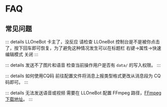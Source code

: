 # FAQ
## 常见问题
::: details LLOneBot 卡主了，没反应
请检查 LLOneBot 控制台是不是被你点击了，按下回车即可恢复，为了避免这种情况发生可以在标题栏 右键->属性->快速编辑模式 关闭
:::

::: details 发送不了图片和语音
检查当前操作用户是否有 `data/` 的写入权限。
::: 

::: details 如何使用CQ码
前往配置文件将消息上报类型格式更改从消息段为 CQ 码即可。
::: 

::: details 无法发送语音或视频
需要在 LLOneBot 配置 FFmpeg 路径，[FFmpeg 下载地址](/zh-CN/guide/ffmpeg)。
::: 

